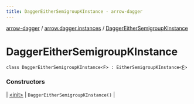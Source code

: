 ```yaml
---
title: DaggerEitherSemigroupKInstance - arrow-dagger
---
```


[arrow-dagger](../../index.html) / [arrow.dagger.instances](../index.html) / [DaggerEitherSemigroupKInstance](./index.html)

# DaggerEitherSemigroupKInstance

`class DaggerEitherSemigroupKInstance<F> : EitherSemigroupKInstance<`[`F`](index.html#F)`>`

### Constructors

| [&lt;init&gt;](-init-.html) | `DaggerEitherSemigroupKInstance()` |

